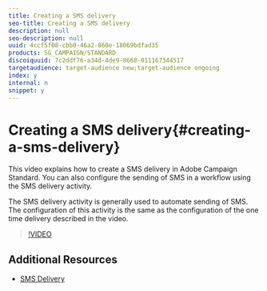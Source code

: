 ```yaml
---
title: Creating a SMS delivery
seo-title: Creating a SMS delivery
description: null
seo-description: null
uuid: 4ccf5f08-cbb0-46a2-860e-18069bdfad35
products: SG_CAMPAIGN/STANDARD
discoiquuid: 7c2ddf76-a34d-4de9-8668-011167344517
targetaudience: target-audience new;target-audience ongoing
index: y
internal: n
snippet: y
---
```


# Creating a SMS delivery{#creating-a-sms-delivery}

This video explains how to create a SMS delivery in Adobe Campaign Standard. You can also configure the sending of SMS in a workflow using the SMS delivery activity.

The SMS delivery activity is generally used to automate sending of SMS. The configuration of this activity is the same as the configuration of the one time delivery described in the video.

>[!VIDEO](https://video.tv.adobe.com/v/25265/?quality=12)

## Additional Resources

* [SMS Delivery](https://helpx.adobe.com/campaign/standard/automating/using/sms-delivery.html#configuration)
